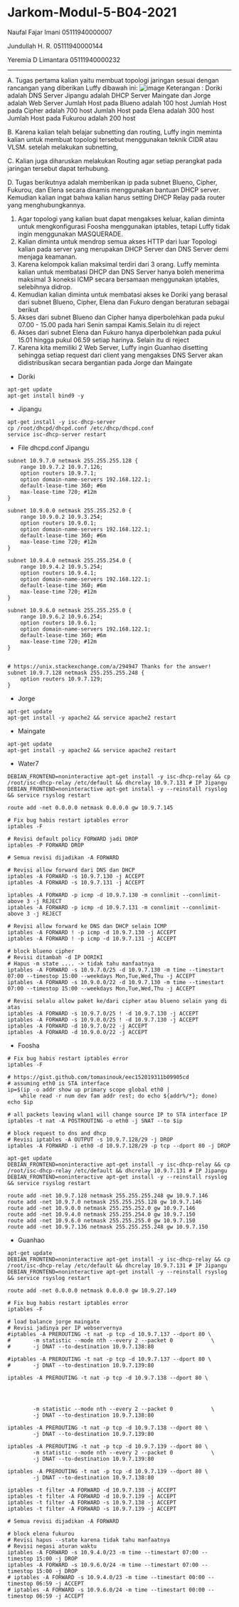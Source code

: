 # Jarkom-Modul-5-B04-2021

Naufal Fajar Imani             05111940000007

Jundullah H. R.                05111940000144

Yeremia D Limantara            05111940000232

---

A. Tugas pertama kalian yaitu membuat topologi jaringan sesuai dengan rancangan yang diberikan Luffy dibawah ini:
![image](https://user-images.githubusercontent.com/40772378/145680897-ff9e544d-c519-4485-8201-6ef1dbf2fbfe.png)
Keterangan :   Doriki adalah DNS Server
               Jipangu adalah DHCP Server
               Maingate dan Jorge adalah Web Server
               Jumlah Host pada Blueno adalah 100 host
               Jumlah Host pada Cipher adalah 700 host
               Jumlah Host pada Elena adalah 300 host
               Jumlah Host pada Fukurou adalah 200 host


B. Karena kalian telah belajar subnetting dan routing, Luffy ingin meminta kalian untuk membuat topologi tersebut menggunakan teknik CIDR atau VLSM. setelah melakukan subnetting, 

C. Kalian juga diharuskan melakukan Routing agar setiap perangkat pada jaringan tersebut dapat terhubung.

D. Tugas berikutnya adalah memberikan ip pada subnet Blueno, Cipher, Fukurou, dan Elena secara dinamis menggunakan bantuan DHCP server. Kemudian kalian ingat bahwa kalian harus setting DHCP Relay pada router yang menghubungkannya.


1. Agar topologi yang kalian buat dapat mengakses keluar, kalian diminta untuk mengkonfigurasi Foosha menggunakan iptables, tetapi Luffy tidak ingin menggunakan MASQUERADE.
2. Kalian diminta untuk mendrop semua akses HTTP dari luar Topologi kalian pada server yang merupakan DHCP Server dan DNS Server demi menjaga keamanan.
3. Karena kelompok kalian maksimal terdiri dari 3 orang. Luffy meminta kalian untuk membatasi DHCP dan DNS Server hanya boleh menerima maksimal 3 koneksi ICMP secara bersamaan menggunakan iptables, selebihnya didrop.
4. Kemudian kalian diminta untuk membatasi akses ke Doriki yang berasal dari subnet Blueno, Cipher, Elena dan Fukuro dengan beraturan sebagai berikut
5. Akses dari subnet Blueno dan Cipher hanya diperbolehkan pada pukul 07.00 - 15.00 pada hari Senin sampai Kamis.Selain itu di reject
6. Akses dari subnet Elena dan Fukuro hanya diperbolehkan pada pukul 15.01 hingga pukul 06.59 setiap harinya. Selain itu di reject
7. Karena kita memiliki 2 Web Server, Luffy ingin Guanhao disetting sehingga setiap request dari client yang mengakses DNS Server akan didistribusikan secara bergantian pada Jorge dan Maingate

* Doriki
```
apt-get update
apt-get install bind9 -y
```
* Jipangu
```apt-get update
apt-get install -y isc-dhcp-server
cp /root/dhcpd/dhcpd.conf /etc/dhcp/dhcpd.conf
service isc-dhcp-server restart
```

* File dhcpd.conf Jipangu
```
subnet 10.9.7.0 netmask 255.255.255.128 {
	range 10.9.7.2 10.9.7.126;
	option routers 10.9.7.1;
	option domain-name-servers 192.168.122.1;
	default-lease-time 360; #6m
	max-lease-time 720; #12m
}

subnet 10.9.0.0 netmask 255.255.252.0 {
	range 10.9.0.2 10.9.3.254;
	option routers 10.9.0.1;
	option domain-name-servers 192.168.122.1;
	default-lease-time 360; #6m
	max-lease-time 720; #12m
}

subnet 10.9.4.0 netmask 255.255.254.0 {
	range 10.9.4.2 10.9.5.254;
	option routers 10.9.4.1;
	option domain-name-servers 192.168.122.1;
	default-lease-time 360; #6m
	max-lease-time 720; #12m
}

subnet 10.9.6.0 netmask 255.255.255.0 {
	range 10.9.6.2 10.9.6.254;
	option routers 10.9.6.1;
	option domain-name-servers 192.168.122.1;
	default-lease-time 360; #6m
	max-lease-time 720; #12m
}


# https://unix.stackexchange.com/a/294947 Thanks for the answer!
subnet 10.9.7.128 netmask 255.255.255.248 {
	option routers 10.9.7.129;
}
```
* Jorge
```
apt-get update
apt-get install -y apache2 && service apache2 restart
```

* Maingate
```
apt-get update
apt-get install -y apache2 && service apache2 restart
```
* Water7
```apt-get update
DEBIAN_FRONTEND=noninteractive apt-get install -y isc-dhcp-relay && cp /root/isc-dhcp-relay /etc/default && dhcrelay 10.9.7.131 # IP Jipangu
DEBIAN_FRONTEND=noninteractive apt-get install -y --reinstall rsyslog && service rsyslog restart

route add -net 0.0.0.0 netmask 0.0.0.0 gw 10.9.7.145

# Fix bug habis restart iptables error
iptables -F

# Revisi default policy FORWARD jadi DROP
iptables -P FORWARD DROP

# Semua revisi dijadikan -A FORWARD

# Revisi allow forward dari DNS dan DHCP
iptables -A FORWARD -s 10.9.7.130 -j ACCEPT
iptables -A FORWARD -s 10.9.7.131 -j ACCEPT

iptables -A FORWARD -p icmp -d 10.9.7.130 -m connlimit --connlimit-above 3 -j REJECT
iptables -A FORWARD -p icmp -d 10.9.7.131 -m connlimit --connlimit-above 3 -j REJECT

# Revisi allow forward ke DNS dan DHCP selain ICMP
iptables -A FORWARD ! -p icmp -d 10.9.7.130 -j ACCEPT
iptables -A FORWARD ! -p icmp -d 10.9.7.131 -j ACCEPT

# block blueno cipher
# Revisi ditambah -d IP DORIKI
# Hapus -m state .... -> tidak tahu manfaatnya
iptables -A FORWARD -s 10.9.7.0/25 -d 10.9.7.130 -m time --timestart 07:00 --timestop 15:00 --weekdays Mon,Tue,Wed,Thu -j ACCEPT
iptables -A FORWARD -s 10.9.0.0/22 -d 10.9.7.130 -m time --timestart 07:00 --timestop 15:00 --weekdays Mon,Tue,Wed,Thu -j ACCEPT

# Revisi selalu allow paket ke/dari cipher atau blueno selain yang di atas
iptables -A FORWARD -s 10.9.7.0/25 ! -d 10.9.7.130 -j ACCEPT
iptables -A FORWARD -s 10.9.0.0/25 ! -d 10.9.7.130 -j ACCEPT
iptables -A FORWARD -d 10.9.7.0/22 -j ACCEPT
iptables -A FORWARD -d 10.9.0.0/22 -j ACCEPT
```
* Foosha
```
# Fix bug habis restart iptables error 	 
iptables -F

# https://gist.github.com/tomasinouk/eec152019311b09905cd
# assuming eth0 is STA interface
ip=$(ip -o addr show up primary scope global eth0 |
  	while read -r num dev fam addr rest; do echo ${addr%/*}; done)
echo $ip

# all packets leaving wlan1 will change source IP to STA interface IP
iptables -t nat -A POSTROUTING -o eth0 -j SNAT --to $ip

# block request to dns and dhcp
# Revisi iptables -A OUTPUT -s 10.9.7.128/29 -j DROP
iptables -A FORWARD -i eth0 -d 10.9.7.128/29 -p tcp --dport 80 -j DROP

apt-get update
DEBIAN_FRONTEND=noninteractive apt-get install -y isc-dhcp-relay && cp /root/isc-dhcp-relay /etc/default && dhcrelay 10.9.7.131 # IP Jipangu
DEBIAN_FRONTEND=noninteractive apt-get install -y --reinstall rsyslog && service rsyslog restart

route add -net 10.9.7.128 netmask 255.255.255.248 gw 10.9.7.146
route add -net 10.9.7.0 netmask 255.255.255.128 gw 10.9.7.146
route add -net 10.9.0.0 netmask 255.255.252.0 gw 10.9.7.146
route add -net 10.9.4.0 netmask 255.255.254.0 gw 10.9.7.150
route add -net 10.9.6.0 netmask 255.255.255.0 gw 10.9.7.150
route add -net 10.9.7.136 netmask 255.255.255.248 gw 10.9.7.150
```

* Guanhao
```
apt-get update
DEBIAN_FRONTEND=noninteractive apt-get install -y isc-dhcp-relay && cp /root/isc-dhcp-relay /etc/default && dhcrelay 10.9.7.131 # IP Jipangu
DEBIAN_FRONTEND=noninteractive apt-get install -y --reinstall rsyslog && service rsyslog restart

route add -net 0.0.0.0 netmask 0.0.0.0 gw 10.9.27.149

# Fix bug habis restart iptables error 	 
iptables -F

# load balance jorge maingate
# Revisi jadinya per IP webservernya
#iptables -A PREROUTING -t nat -p tcp -d 10.9.7.137 --dport 80 \
#     	-m statistic --mode nth --every 2 --packet 0          	\
#     	-j DNAT --to-destination 10.9.7.138:80

#iptables -A PREROUTING -t nat -p tcp -d 10.9.7.137 --dport 80 \
#     	-j DNAT --to-destination 10.9.7.139:80

iptables -A PREROUTING -t nat -p tcp -d 10.9.7.138 --dport 80 \




     	-m statistic --mode nth --every 2 --packet 0          	\
     	-j DNAT --to-destination 10.9.7.138:80

iptables -A PREROUTING -t nat -p tcp -d 10.9.7.138 --dport 80 \
     	-j DNAT --to-destination 10.9.7.139:80

iptables -A PREROUTING -t nat -p tcp -d 10.9.7.139 --dport 80 \
     	-m statistic --mode nth --every 2 --packet 0          	\
     	-j DNAT --to-destination 10.9.7.139:80

iptables -A PREROUTING -t nat -p tcp -d 10.9.7.139 --dport 80 \
     	-j DNAT --to-destination 10.9.7.138:80

iptables -t filter -A FORWARD -d 10.9.7.138 -j ACCEPT
iptables -t filter -A FORWARD -d 10.9.7.139 -j ACCEPT
iptables -t filter -A FORWARD -s 10.9.7.138 -j ACCEPT
iptables -t filter -A FORWARD -s 10.9.7.139 -j ACCEPT

# Semua revisi dijadikan -A FORWARD

# block elena fukurou
# Revisi hapus --state karena tidak tahu manfaatnya
# Revisi negasi aturan waktu
iptables -A FORWARD -s 10.9.4.0/23 -m time --timestart 07:00 --timestop 15:00 -j DROP
iptables -A FORWARD -s 10.9.6.0/24 -m time --timestart 07:00 --timestop 15:00 -j DROP
# iptables -A FORWARD -s 10.9.4.0/23 -m time --timestart 00:00 --timestop 06:59 -j ACCEPT
# iptables -A FORWARD -s 10.9.6.0/24 -m time --timestart 00:00 --timestop 06:59 -j ACCEPT
```
